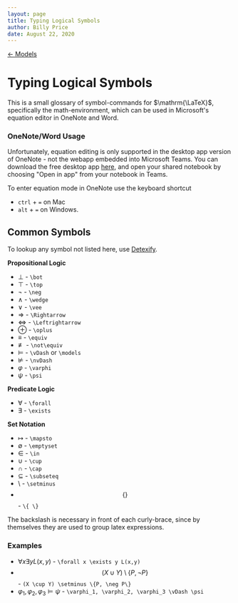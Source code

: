 ```yaml
---
layout: page
title: Typing Logical Symbols
author: Billy Price
date: August 22, 2020
---
```

[← Models](/models)

# Typing Logical Symbols

This is a small glossary of symbol-commands for $\mathrm{\LaTeX}$, specifically the math-environment, which can be used in Microsoft's equation editor in OneNote and Word.

### OneNote/Word Usage

Unfortunately, equation editing is only supported in the desktop app version of OneNote - not the webapp embedded into Microsoft Teams. You can download the free desktop app [here](https://www.onenote.com/download), and open your shared notebook by choosing "Open in app" from your notebook in Teams.

To enter equation mode in OneNote use the keyboard shortcut
* `ctrl` + `=` on Mac
* `alt` + `=` on Windows.

## Common Symbols

To lookup any symbol not listed here, use [Detexify](https://detexify.kirelabs.org).

**Propositional Logic**
* $\bot$ - `\bot`
* $\top$ - `\top`
* $\neg$ - `\neg`
* $\wedge$ - `\wedge`
* $\vee$ - `\vee`
* $\Rightarrow$ - `\Rightarrow`
* $\Leftrightarrow$ - `\Leftrightarrow`
* $\oplus$ - `\oplus`
* $\equiv$ - `\equiv`
* $\not\equiv$ - `\not\equiv`
* $\vDash$ - `\vDash` or `\models`
* $\nvDash$ - `\nvDash`
* $\varphi$ - `\varphi`
* $\psi$ - `\psi`

**Predicate Logic**
* $\forall$ - `\forall`
* $\exists$ - `\exists`

**Set Notation**
* $\mapsto$ - `\mapsto`
* $\emptyset$ - `\emptyset`
* $\in$ - `\in`
* $\cup$ - `\cup`
* $\cap$ - `\cap`
* $\subseteq$ - `\subseteq`
* $\setminus$ - `\setminus`
* $$ \{ \} $$ - `\{ \}`

The backslash is necessary in front of each curly-brace, since by themselves they are used to group latex expressions.

### Examples

* $\forall x \exists y L(x,y)$ - `\forall x \exists y L(x,y)`
* $$(X \cup Y) \setminus \{P, \neg P\}$$ - `(X \cup Y) \setminus \{P, \neg P\}`
* $\varphi_1, \varphi_2, \varphi_3 \vDash \psi$ - `\varphi_1, \varphi_2, \varphi_3 \vDash \psi`

